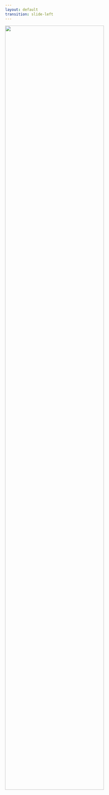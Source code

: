 ```yaml
---
layout: default
transition: slide-left
---
```


<img src="/images/billing-cycle.png" style="width: 80%">
